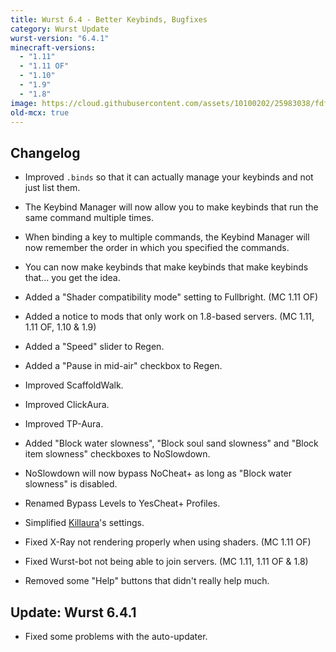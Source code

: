 ```yaml
---
title: Wurst 6.4 - Better Keybinds, Bugfixes
category: Wurst Update
wurst-version: "6.4.1"
minecraft-versions:
  - "1.11"
  - "1.11 OF"
  - "1.10"
  - "1.9"
  - "1.8"
image: https://cloud.githubusercontent.com/assets/10100202/25983038/fdf2a41e-36e1-11e7-93b4-f297511233df.jpg
old-mcx: true
---
```

## Changelog

- Improved `.binds` so that it can actually manage your keybinds and not just list them.

- The Keybind Manager will now allow you to make keybinds that run the same command multiple times.

- When binding a key to multiple commands, the Keybind Manager will now remember the order in which you specified the commands.

- You can now make keybinds that make keybinds that make keybinds that... you get the idea.

- Added a "Shader compatibility mode" setting to Fullbright. (MC 1.11 OF)

- Added a notice to mods that only work on 1.8-based servers. (MC 1.11, 1.11 OF, 1.10 & 1.9)

- Added a "Speed" slider to Regen.

- Added a "Pause in mid-air" checkbox to Regen.

- Improved ScaffoldWalk.

- Improved ClickAura.

- Improved TP-Aura.

- Added "Block water slowness", "Block soul sand slowness" and "Block item slowness" checkboxes to NoSlowdown.

- NoSlowdown will now bypass NoCheat+ as long as "Block water slowness" is disabled.

- Renamed Bypass Levels to YesCheat+ Profiles.

- Simplified [Killaura](https://wiki.wurstclient.net/killaura)'s settings.

- Fixed X-Ray not rendering properly when using shaders. (MC 1.11 OF)

- Fixed Wurst-bot not being able to join servers. (MC 1.11, 1.11 OF & 1.8)

- Removed some "Help" buttons that didn't really help much.

## Update: Wurst 6.4.1

- Fixed some problems with the auto-updater.
